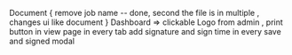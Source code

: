 Document {
remove job name  -- done,
second the file is in multiple ,
changes ui like document
}
Dashboard => clickable 
Logo from admin ,
print button in view page in every tab
add signature and sign time in every save and signed modal